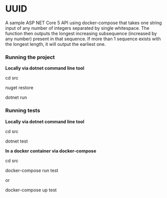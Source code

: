 # UUID
A sample ASP NET Core 5 API using docker-compose that takes one string input of any number of integers separated by single whitespace. The function then outputs the longest increasing subsequence (increased by any number) present in that sequence. If more than 1 sequence exists with the longest length, it will output the earliest one. 


<h3>Running the project</h3>

<b>Locally via dotnet command line tool</b>

  cd src

  nuget restore

  dotnet run
  

<h3>Running tests</h3>

<b>Locally via dotnet command line tool</b>

  cd src
  
  dotnet test
  
<b>In a docker container via docker-compose</b>

  cd src
  
  docker-compose run test
  
  or 
  
  docker-compose up test
